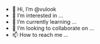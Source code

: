 - 👋 Hi, I’m @vulook
- 👀 I’m interested in ...
- 🌱 I’m currently learning ...
- 💞️ I’m looking to collaborate on ...
- 📫 How to reach me ...

<!---
vulook/vulook is a ✨ special ✨ repository because its `README.md` (this file) appears on your GitHub profile.
You can click the Preview link to take a look at your changes.
--->
